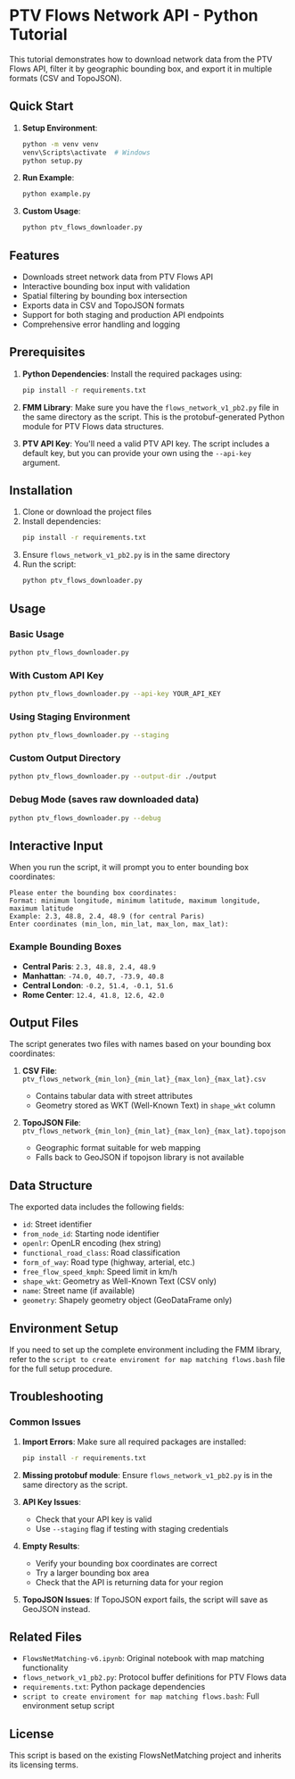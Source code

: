 # PTV Flows Network API - Python Tutorial

This tutorial demonstrates how to download network data from the PTV Flows API, filter it by geographic bounding box, and export it in multiple formats (CSV and TopoJSON).

## Quick Start

1. **Setup Environment**:
   ```bash
   python -m venv venv
   venv\Scripts\activate  # Windows
   python setup.py
   ```

2. **Run Example**:
   ```bash
   python example.py
   ```

3. **Custom Usage**:
   ```bash
   python ptv_flows_downloader.py
   ```

## Features

- Downloads street network data from PTV Flows API
- Interactive bounding box input with validation
- Spatial filtering by bounding box intersection
- Exports data in CSV and TopoJSON formats
- Support for both staging and production API endpoints
- Comprehensive error handling and logging

## Prerequisites

1. **Python Dependencies**: Install the required packages using:
   ```bash
   pip install -r requirements.txt
   ```

2. **FMM Library**: Make sure you have the `flows_network_v1_pb2.py` file in the same directory as the script. This is the protobuf-generated Python module for PTV Flows data structures.

3. **PTV API Key**: You'll need a valid PTV API key. The script includes a default key, but you can provide your own using the `--api-key` argument.

## Installation

1. Clone or download the project files
2. Install dependencies:
   ```bash
   pip install -r requirements.txt
   ```
3. Ensure `flows_network_v1_pb2.py` is in the same directory
4. Run the script:
   ```bash
   python ptv_flows_downloader.py
   ```

## Usage

### Basic Usage
```bash
python ptv_flows_downloader.py
```

### With Custom API Key
```bash
python ptv_flows_downloader.py --api-key YOUR_API_KEY
```

### Using Staging Environment
```bash
python ptv_flows_downloader.py --staging
```

### Custom Output Directory
```bash
python ptv_flows_downloader.py --output-dir ./output
```

### Debug Mode (saves raw downloaded data)
```bash
python ptv_flows_downloader.py --debug
```

## Interactive Input

When you run the script, it will prompt you to enter bounding box coordinates:

```
Please enter the bounding box coordinates:
Format: minimum longitude, minimum latitude, maximum longitude, maximum latitude
Example: 2.3, 48.8, 2.4, 48.9 (for central Paris)
Enter coordinates (min_lon, min_lat, max_lon, max_lat): 
```

### Example Bounding Boxes

- **Central Paris**: `2.3, 48.8, 2.4, 48.9`
- **Manhattan**: `-74.0, 40.7, -73.9, 40.8`
- **Central London**: `-0.2, 51.4, -0.1, 51.6`
- **Rome Center**: `12.4, 41.8, 12.6, 42.0`

## Output Files

The script generates two files with names based on your bounding box coordinates:

1. **CSV File**: `ptv_flows_network_{min_lon}_{min_lat}_{max_lon}_{max_lat}.csv`
   - Contains tabular data with street attributes
   - Geometry stored as WKT (Well-Known Text) in `shape_wkt` column

2. **TopoJSON File**: `ptv_flows_network_{min_lon}_{min_lat}_{max_lon}_{max_lat}.topojson`
   - Geographic format suitable for web mapping
   - Falls back to GeoJSON if topojson library is not available

## Data Structure

The exported data includes the following fields:

- `id`: Street identifier
- `from_node_id`: Starting node identifier  
- `openlr`: OpenLR encoding (hex string)
- `functional_road_class`: Road classification
- `form_of_way`: Road type (highway, arterial, etc.)
- `free_flow_speed_kmph`: Speed limit in km/h
- `shape_wkt`: Geometry as Well-Known Text (CSV only)
- `name`: Street name (if available)
- `geometry`: Shapely geometry object (GeoDataFrame only)

## Environment Setup

If you need to set up the complete environment including the FMM library, refer to the `script to create enviroment for map matching flows.bash` file for the full setup procedure.

## Troubleshooting

### Common Issues

1. **Import Errors**: Make sure all required packages are installed:
   ```bash
   pip install -r requirements.txt
   ```

2. **Missing protobuf module**: Ensure `flows_network_v1_pb2.py` is in the same directory as the script.

3. **API Key Issues**: 
   - Check that your API key is valid
   - Use `--staging` flag if testing with staging credentials

4. **Empty Results**: 
   - Verify your bounding box coordinates are correct
   - Try a larger bounding box area
   - Check that the API is returning data for your region

5. **TopoJSON Issues**: If TopoJSON export fails, the script will save as GeoJSON instead.

## Related Files

- `FlowsNetMatching-v6.ipynb`: Original notebook with map matching functionality
- `flows_network_v1_pb2.py`: Protocol buffer definitions for PTV Flows data
- `requirements.txt`: Python package dependencies
- `script to create enviroment for map matching flows.bash`: Full environment setup script

## License

This script is based on the existing FlowsNetMatching project and inherits its licensing terms.